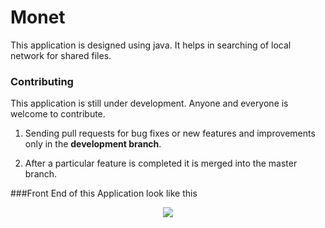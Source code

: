Monet
========================

This application is designed using java. It helps in searching of local network for shared files.


### Contributing
This application is still under development. Anyone and everyone is welcome to contribute. 

1. Sending pull requests for bug fixes or new features and improvements
only in the **development branch**.

2. After a particular feature is completed it is merged into the master 
branch.

###Front End of this Application look like this

<p align="center">
<img src="http://i.imgur.com/4EuUZAn.png?1"/> 
</p>
